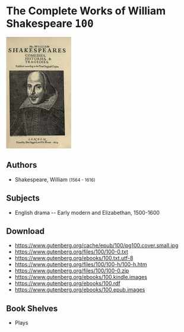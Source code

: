 # The Complete Works of William Shakespeare <kbd>100</kbd>

![](./cover.medium.jpg "")

## Authors


 - Shakespeare, William <small>(1564 - 1616)</small>

## Subjects


 - English drama -- Early modern and Elizabethan, 1500-1600

## Download


 - https://www.gutenberg.org/cache/epub/100/pg100.cover.small.jpg
 - https://www.gutenberg.org/files/100/100-0.txt
 - https://www.gutenberg.org/ebooks/100.txt.utf-8
 - https://www.gutenberg.org/files/100/100-h/100-h.htm
 - https://www.gutenberg.org/files/100/100-0.zip
 - https://www.gutenberg.org/ebooks/100.kindle.images
 - https://www.gutenberg.org/ebooks/100.rdf
 - https://www.gutenberg.org/ebooks/100.epub.images

## Book Shelves


 - Plays
